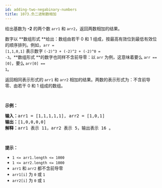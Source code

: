 ```yaml
---
id: adding-two-negabinary-numbers
title: 1073.负二进制数相加
---
```

给出基数为 **-2** 的两个数 <code>arr1</code> 和 <code>arr2</code>，返回两数相加的结果。

数字以 **数组形式 **给出：数组由若干 0 和 1 组成，按最高有效位到最低有效位的顺序排列。例如，<code>arr = [1,1,0,1]</code> 表示数字 <code>(-2)^3 + (-2)^2 + (-2)^0 = -3</code>。**数组形式 **的数字也同样不含前导零：以 <code>arr</code> 为例，这意味着要么 <code>arr == [0]</code>，要么 <code>arr[0] == 1</code>。

返回相同表示形式的 <code>arr1</code> 和 <code>arr2</code> 相加的结果。两数的表示形式为：不含前导零、由若干 0 和 1 组成的数组。

 

**示例：**


<pre><strong>输入：</strong>arr1 = [1,1,1,1,1], arr2 = [1,0,1]<br/><strong>输出：</strong>[1,0,0,0,0]<br/><strong>解释：</strong>arr1 表示 11，arr2 表示 5，输出表示 16 。<br/></pre>

 

**提示：**

- <code>1 &lt;= arr1.length &lt;= 1000</code>
- <code>1 &lt;= arr2.length &lt;= 1000</code>
- <code>arr1</code> 和 <code>arr2</code> 都不含前导零
- <code>arr1[i]</code> 为 <code>0</code> 或 <code>1</code>
- <code>arr2[i]</code> 为 <code>0</code> 或 <code>1</code>